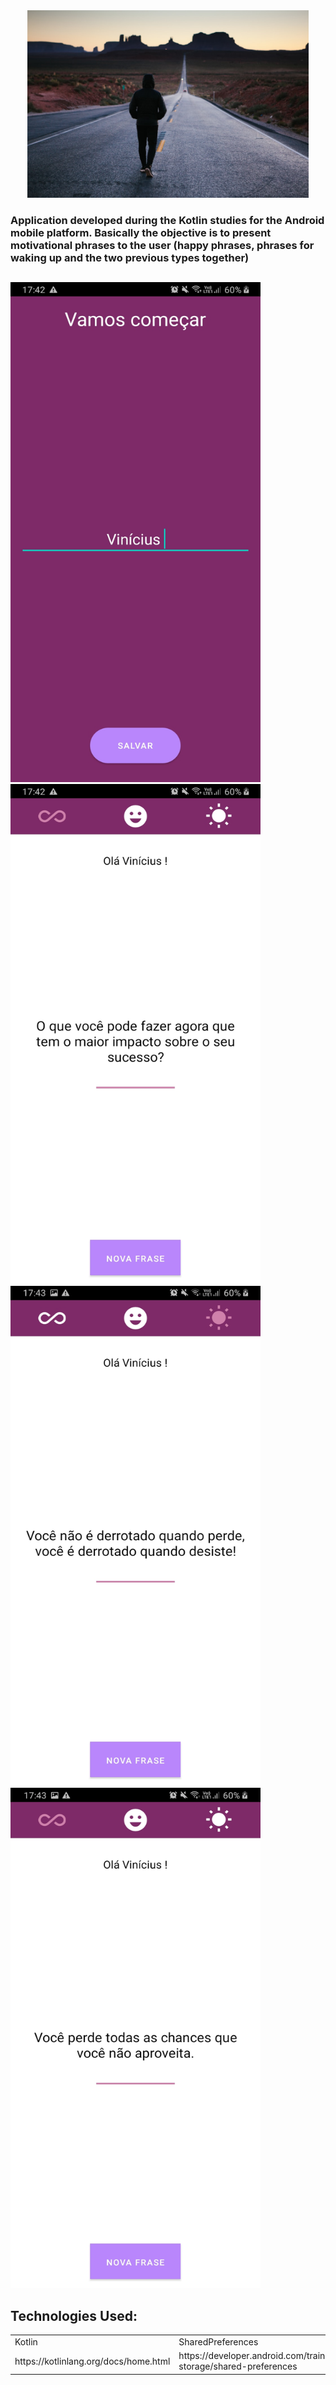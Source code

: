 <div style="text-align:center"><img src="https://github.com/Vinicius-O-Neves/MotivationApp/blob/main/photo-1494959764136-6be9eb3c261e.jfif" height="300"/></div>

###
<h3>Application developed during the Kotlin studies for the Android mobile platform. Basically the objective is to present motivational phrases to the user (happy phrases, phrases for waking up and the two previous types together)</h3>

  ##

<div style="center">
  <img src="https://github.com/Vinicius-O-Neves/MotivationApp/blob/main/Home.jpeg" width="400" height="800"/>
  <img src="https://github.com/Vinicius-O-Neves/MotivationApp/blob/main/phrase1.jpeg" width="400" height="800"/>
</div>
<div style="center">
  <img src="https://github.com/Vinicius-O-Neves/MotivationApp/blob/main/phrase2.jpeg" width="400" height="800"/>
  <img src="https://github.com/Vinicius-O-Neves/MotivationApp/blob/main/phrase3.jpeg" width="400" height="800"/>
</div>
 
  ##
## Technologies Used:
<table>
  <tr>
    <td>Kotlin</td>
    <td>SharedPreferences</td>
  </tr>
    <tr>
    <td>https://kotlinlang.org/docs/home.html</td>
    <td>https://developer.android.com/training/data-storage/shared-preferences</td>
  </tr>
</table>
